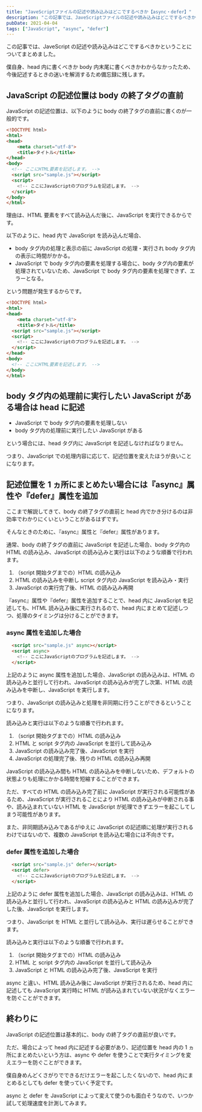 ```yaml
---
title: "JaveScriptファイルの記述や読み込みはどこでするべきか【async・defer】"
description: "この記事では、JaveScriptファイルの記述や読み込みはどこでするべきかということについてまとめています。head内に書くべきかbody内末尾に書くべきか迷いを解消する助けになれば幸いです。"
pubDate: 2021-04-04
tags: ["JavaScript", "async", "defer"]
---
```


この記事では、JaveScript の記述や読み込みはどこでするべきかということについてまとめました。

僕自身、head 内に書くべきか body 内末尾に書くべきかわからなかったため、今後記述するときの迷いを解消するため備忘録に残します。

## JavaScript の記述位置は body の終了タグの直前

JavaScript の記述位置は、以下のように body の終了タグの直前に書くのが一般的です。

```html
<!DOCTYPE html>
<html>
<head>
	<meta charset="utf-8">
	<title>タイトル</title>
</head>
<body>
  <!-- ここにHTML要素を記述します。 -->
  <script src="sample.js"></script>
  <script>
    <!-- ここにJavaScriptのプログラムを記述します。 -->
  </script>
</body>
</html>
```

理由は、HTML 要素をすべて読み込んだ後に、JavaScript を実行できるからです。

以下のように、head 内で JavaScript を読み込んだ場合、

-   body タグ内の処理と表示の前に JavaScript の処理・実行され body タグ内の表示に時間がかかる。
-   JavaScript で body タグ内の要素を処理する場合に、body タグ内の要素が処理されていないため、JavaScript で body タグ内の要素を処理できず、エラーとなる。

という問題が発生するからです。

```html
<!DOCTYPE html>
<html>
<head>
	<meta charset="utf-8">
	<title>タイトル</title>
  <script src="sample.js"></script>
  <script>
    <!-- ここにJavaScriptのプログラムを記述します。 -->
  </script>
</head>
<body>
  <!-- ここにHTML要素を記述します。 -->
</body>
</html>
```

## body タグ内の処理前に実行したい JavaScript がある場合は head に記述

-   JavaScript で body タグ内の要素を処理しない
-   body タグ内の処理前に実行したい JavaScript がある

という場合には、head タグ内に JavaScript を記述しなければなりません。

つまり、JavaScript での処理内容に応じて、記述位置を変えたほうが良いことになります。

## 記述位置を 1 ヵ所にまとめたい場合には『async』属性や『defer』属性を追加

ここまで解説してきて、body の終了タグの直前と head 内でかき分けるのは非効率でわかりにくいということがあるはずです。

そんなときのために、『async』属性と『defer』属性があります。

通常、body の終了タグの直前に JavaScript を記述した場合、body タグ内の HTML の読み込み、JavaScript の読み込みと実行は以下のような順番で行われます。

1. （script 開始タグまでの）HTML の読み込み
2. HTML の読み込みを中断し script タグ内の JavaScript を読み込み・実行
3. JavaScript の実行完了後、HTML の読み込み再開

『async』属性や『defer』属性を追加することで、head 内に JavaScript を記述しても、HTML 読み込み後に実行されるので、head 内にまとめて記述しつつ、処理のタイミングは分けることができます。

### async 属性を追加した場合

```html
  <script src="sample.js" async></script>
  <script async>
    <!-- ここにJavaScriptのプログラムを記述します。 -->
  </script>
```

上記のように async 属性を追加した場合、JavaScript の読み込みは、HTML の読み込みと並行して行われ、JavaScript の読み込みが完了し次第、HTML の読み込みを中断し、JavaScript を実行します。

つまり、JavaScript の読み込みと処理を非同期に行うことができるということになります。

読み込みと実行は以下のような順番で行われます。

1. （script 開始タグまでの）HTML の読み込み
2. HTML と script タグ内の JavaScript を並行して読み込み
3. JavaScript の読み込み完了後、JavaScript を実行
4. JavaScript の処理完了後、残りの HTML の読み込み再開

JavaScript の読み込み間も HTML の読み込みを中断しないため、デフォルトの状態よりも処理にかかる時間を短縮することができます。

ただ、すべての HTML の読み込み完了前に JavaScript が実行される可能性があるため、JavaScript が実行されることにより HTML の読み込みが中断される事や、読み込まれていない HTML を JavaScript が処理できずエラーを起こしてしまう可能性があります。

また、非同期読み込みであるがゆえに JavaScript の記述順に処理が実行されるわけではないので、複数の JavaScript を読み込む場合には不向きです。

### defer 属性を追加した場合

```html
  <script src="sample.js" defer></script>
  <script defer>
    <!-- ここにJavaScriptのプログラムを記述します。 -->
  </script>
```

上記のように defer 属性を追加した場合、JavaScript の読み込みは、HTML の読み込みと並行して行われ、JavaScript の読み込みと HTML の読み込みが完了した後、JavaScript を実行します。

つまり、JavaScript を HTML と並行して読み込み、実行は遅らせることができます。

読み込みと実行は以下のような順番で行われます。

1. （script 開始タグまでの）HTML の読み込み
2. HTML と script タグ内の JavaScript を並行して読み込み
3. JavaScript と HTML の読み込み完了後、JavaScript を実行

async と違い、HTML 読み込み後に JavaScript が実行されるため、head 内に記述しても JavaScript 実行時に HTML が読み込まれていない状況がなくエラーを防ぐことができます。

## 終わりに

JavaScript の記述位置は基本的に、body の終了タグの直前が良いです。

ただ、場合によって head 内に記述する必要があり、記述位置を head 内の 1 ヵ所にまとめたいという方は、async や defer を使うことで実行タイミングを変えエラーを防ぐことができます。

僕自身めんどくさがりでできるだけエラーを起こしたくないので、head 内にまとめるとしても defer を使っていく予定です。

async と defer を JavaScript によって変えて使うのも面白そうなので、いつか試して処理速度を計測してみます。
